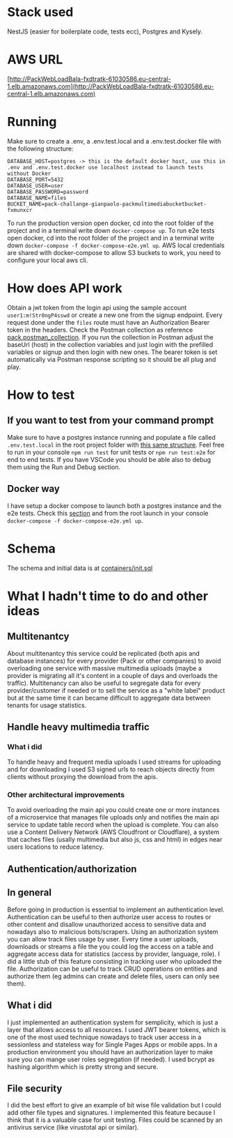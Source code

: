 # Stack used
NestJS (easier for boilerplate code, tests ecc), Postgres and Kysely.

# AWS URL
[http://PackWebLoadBala-fxdtratk-61030586.eu-central-1.elb.amazonaws.com](http://PackWebLoadBala-fxdtratk-61030586.eu-central-1.elb.amazonaws.com)

# Running
Make sure to create a .env, a .env.test.local and a .env.test.docker file with the following structure:
```
DATABASE_HOST=postgres -> this is the default docker host, use this in .env and .env.test.docker use localhost instead to launch tests without Docker
DATABASE_PORT=5432
DATABASE_USER=user
DATABASE_PASSWORD=password
DATABASE_NAME=files
BUCKET_NAME=pack-challange-gianpaolo-packmultimediabucketbucket-fxmunxcr
```
To run the production version open docker, cd into the root folder of the project and in a terminal write down `docker-compose up`.
To run e2e tests open docker, cd into the root folder of the project and in a terminal write down `docker-compose -f docker-compose-e2e.yml up`.
AWS local credentials are shared with docker-compose to allow S3 buckets to work, you need to configure your local aws cli.

# How does API work
Obtain a jwt token from the login api using the sample account `user1:m!Str0ngP4sswd` or create a new one from the signup endpoint.
Every request done under the `files` route must have an Authorization Bearer token in the headers.
Check the Postman collection as reference [pack.postman_collection](pack.postman_collection).
If you run the collection in Postman adjust the baseUrl (host) in the collection variables and just login with the prefilled variables or signup and then login with new ones. The bearer token is set automatically via Postman response scripting so it should be all plug and play.

# How to test

## If you want to test from your command prompt
Make sure to have a postgres instance running and populate a file called `.env.test.local` in the root project folder with [this same structure](#running).
Feel free to run in your console `npm run test` for unit tests or `npm run test:e2e` for end to end tests.
If you have VSCode you should be able also to debug them using the Run and Debug section.

## Docker way
I have setup a docker compose to launch both a postgres instance and the e2e tests. Check this [section](#running) and from the root launch in your console `docker-compose -f docker-compose-e2e.yml up`.

# Schema
The schema and initial data is at [containers/init.sql](./containers/init.sql)

# What I hadn't time to do and other ideas

## Multitenantcy
About multitenantcy this service could be replicated (both apis and database instances) for every provider (Pack or other companies) to avoid overloading one service with massive multimedia uploads
(maybe a provider is migrating all it's content in a couple of days and overloads the traffic). Multitenancy can also be useful to segregate data for every provider/customer if needed or to sell the service as a "white label" product but at the same time it can became difficult to aggregate data between tenants for usage statistics.

## Handle heavy multimedia traffic
### What i did
To handle heavy and frequent media uploads I used streams for uploading and for downloading I used S3 signed urls to reach objects directly from clients without proxying the download from the apis. 
### Other architectural improvements
To avoid overloading the main api you could create one or more instances of a microservice that manages file uploads only and notifies the main api service to update table record when the upload is complete. You can also use a Content Delivery Network (AWS Cloudfront or Cloudflare), a system that caches files (usally multimedia but also js, css and html) in edges near users locations to reduce latency.

## Authentication/authorization
## In general
Before going in production is essential to implement an authentication level. Authentication can be useful to then authorize user access to routes or other content and disallow unauthorized access to sensitive data and nowadays also to malicious bots/scrapers.
Using an authorization system you can allow track files usage by user. Every time a user uploads, downloads or streams a file the you could log the access on a table and aggregate access data for statistics (access by provider, language, role). I did a little stub of this feature consisting in tracking user who uploaded the file.
Authorization can be useful to track CRUD operations on entities and authorize them (eg admins can create and delete files, users can only see them).
## What i did
I just implemented an authentication system for semplicity, which is just a layer that allows access to all resources. I used JWT bearer tokens, which is one of the most used technique nowadays to track user access in a sessionless and stateless way for Single Pages Apps or mobile apps.
In a production environment you should have an authorization layer to make sure you can mange user roles segregation (if needed).
I used bcrypt as hashing algorithm which is pretty strong and secure.

## File security
I did the best effort to give an example of bit wise file validation but I could add other file types and signatures. I implemented this feature because I think that it is a valuable case for unit testing.
Files could be scanned by an antivirus service (like virustotal api or similar).
